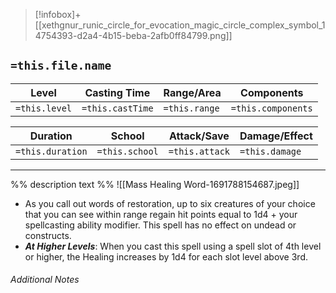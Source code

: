 
> [!infobox]+
> [[xethgnur_runic_circle_for_evocation_magic_circle_complex_symbol_14754393-d2a4-4b15-beba-2afb0ff84799.png]]

## `=this.file.name`
Level|Casting Time|Range/Area|Components
---|---|---|---|
`=this.level`|`=this.castTime`|`=this.range`|`=this.components`|

Duration|School|Attack/Save|Damage/Effect|
---|---|---|---|
`=this.duration`|`=this.school`|`=this.attack`|`=this.damage`|
___
%% description text %%
![[Mass Healing Word-1691788154687.jpeg]]

- As you call out words of restoration, up to six creatures of your choice that you can see within range regain hit points equal to 1d4 + your spellcasting ability modifier. This spell has no effect on undead or constructs.
- **_At Higher Levels_**: When you cast this spell using a spell slot of 4th level or higher, the Healing increases by 1d4 for each slot level above 3rd.
###### Additional Notes